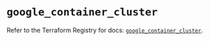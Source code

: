 # `google_container_cluster`

Refer to the Terraform Registry for docs: [`google_container_cluster`](https://registry.terraform.io/providers/hashicorp/google/5.30.0/docs/resources/container_cluster).
